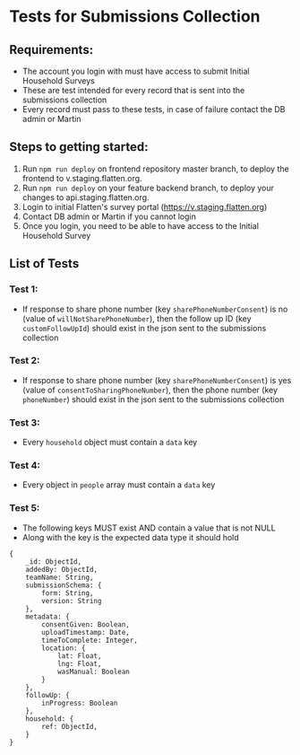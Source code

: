 # Tests for Submissions Collection

## Requirements:
- The account you login with must have access to submit Initial Household Surveys
- These are test intended for every record that is sent into the submissions collection
- Every record must pass to these tests, in case of failure contact the DB admin or Martin

## Steps to getting started:
1. Run `npm run deploy` on frontend repository master branch, to deploy the frontend to v.staging.flatten.org.
2. Run `npm run deploy` on your feature backend branch, to deploy your changes to api.staging.flatten.org.
1. Login to initial Flatten's survey portal (https://v.staging.flatten.org)
3. Contact DB admin or Martin if you cannot login
4. Once you login, you need to be able to have access to the Initial Household Survey

## List of Tests

### Test 1:
- If response to share phone number (key `sharePhoneNumberConsent`) is no (value of `willNotSharePhoneNumber`), then the follow up ID (key `customFollowUpId`) should exist in the json sent to the submissions collection

### Test 2:
- If response to share phone number (key `sharePhoneNumberConsent`) is yes (value of `consentToSharingPhoneNumber`), then the phone number (key `phoneNumber`) should exist in the json sent to the submissions collection

### Test 3:
- Every `household` object must contain a `data` key

### Test 4:
- Every object in `people` array must contain a `data` key

### Test 5:
- The following keys MUST exist AND contain a value that is not NULL
- Along with the key is the expected data type it should hold

```
{
    _id: ObjectId,
    addedBy: ObjectId,
    teamName: String,
    submissionSchema: {
        form: String,
        version: String
    },
    metadata: {
        consentGiven: Boolean,
        uploadTimestamp: Date,
        timeToComplete: Integer,
        location: {
            lat: Float,
            lng: Float,
            wasManual: Boolean
        }
    },
    followUp: {
        inProgress: Boolean
    },
    household: {
        ref: ObjectId,
    }
}
```
